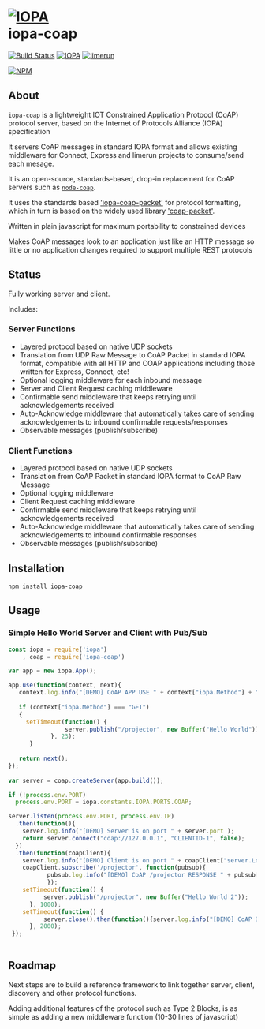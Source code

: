 # [![IOPA](http://iopa.io/iopa.png)](http://iopa.io)<br> iopa-coap

[![Build Status](https://api.shippable.com/projects/TBD/badge?branchName=master)](https://app.shippable.com/projects/TBD) 
[![IOPA](https://img.shields.io/badge/iopa-middleware-99cc33.svg?style=flat-square)](http://iopa.io)
[![limerun](https://img.shields.io/badge/limerun-certified-3399cc.svg?style=flat-square)](https://nodei.co/npm/limerun/)

[![NPM](https://nodei.co/npm/iopa-coap.png?downloads=true)](https://nodei.co/npm/iopa-coap/)

## About
`iopa-coap` is a lightweight IOT Constrained Application Protocol (CoAP) protocol server, based on the Internet of Protocols Alliance (IOPA) specification 

It servers CoAP messages in standard IOPA format and allows existing middleware for Connect, Express and limerun projects to consume/send each mesage.

It is an open-source, standards-based, drop-in replacement for CoAP servers such as [`node-coap`](https://github.com/mcollina/node-coap).   

It uses the standards based ['iopa-coap-packet'](https://github.com/iopa-io/iopa-coap-packet) for protocol formatting, which in turn is based on the widely used library ['coap-packet'](https://github.com/mcollina/coap-packet).

Written in plain javascript for maximum portability to constrained devices

Makes CoAP messages look to an application just like an HTTP message so little or no application changes required to support multiple REST protocols

## Status

Fully working server and client.

Includes:


### Server Functions

  * Layered protocol based on native UDP sockets
  * Translation from UDP Raw Message to CoAP Packet in standard IOPA format, compatible with all HTTP and COAP applications including those written for Express, Connect, etc!
  * Optional logging middleware for each inbound message
  * Server and Client Request caching middleware
  * Confirmable send middleware that keeps retrying until acknowledgements received
  * Auto-Acknowledge middleware that automatically takes care of sending acknowledgements to inbound confirmable requests/responses
  * Observable messages (publish/subscribe)
  
### Client Functions
  * Layered protocol based on native UDP sockets
  * Translation from CoAP Packet in standard IOPA
   format to CoAP Raw Message
  * Optional logging middleware 
  * Client Request caching middleware
  * Confirmable send middleware that keeps retrying until acknowledgements received
  * Auto-Acknowledge middleware that automatically takes care of sending acknowledgements to inbound confirmable responses
  * Observable messages (publish/subscribe)
  
## Installation

    npm install iopa-coap

## Usage
    
### Simple Hello World Server and Client with Pub/Sub
``` js
const iopa = require('iopa')
    , coap = require('iopa-coap')      

var app = new iopa.App();

app.use(function(context, next){
   context.log.info("[DEMO] CoAP APP USE " + context["iopa.Method"] + " " + context["iopa.Path"]);
  
   if (context["iopa.Method"] === "GET")
   {
     setTimeout(function() {
                server.publish("/projector", new Buffer("Hello World"));
            }, 23);
      }
       
   return next();
});
    
var server = coap.createServer(app.build());

if (!process.env.PORT)
  process.env.PORT = iopa.constants.IOPA.PORTS.COAP;

server.listen(process.env.PORT, process.env.IP)
  .then(function(){
    server.log.info("[DEMO] Server is on port " + server.port );
    return server.connect("coap://127.0.0.1", "CLIENTID-1", false);
  })
  .then(function(coapClient){
    server.log.info("[DEMO] Client is on port " + coapClient["server.LocalPort"]);
    coapClient.subscribe('/projector', function(pubsub){
           pubsub.log.info("[DEMO] CoAP /projector RESPONSE " + pubsub["iopa.Body"].toString());
           });
    setTimeout(function() {
          server.publish("/projector", new Buffer("Hello World 2"));
      }, 1000);
    setTimeout(function() {
          server.close().then(function(){server.log.info("[DEMO] CoAP DEMO Closed"); })
      }, 2000);
 });
    

``` 

  
## Roadmap

Next steps are to build a reference framework to link together server, client, discovery and other protocol functions.

Adding additional features of the protocol such as Type 2 Blocks, is as simple as adding a new middleware function (10-30 lines of javascript)  

 